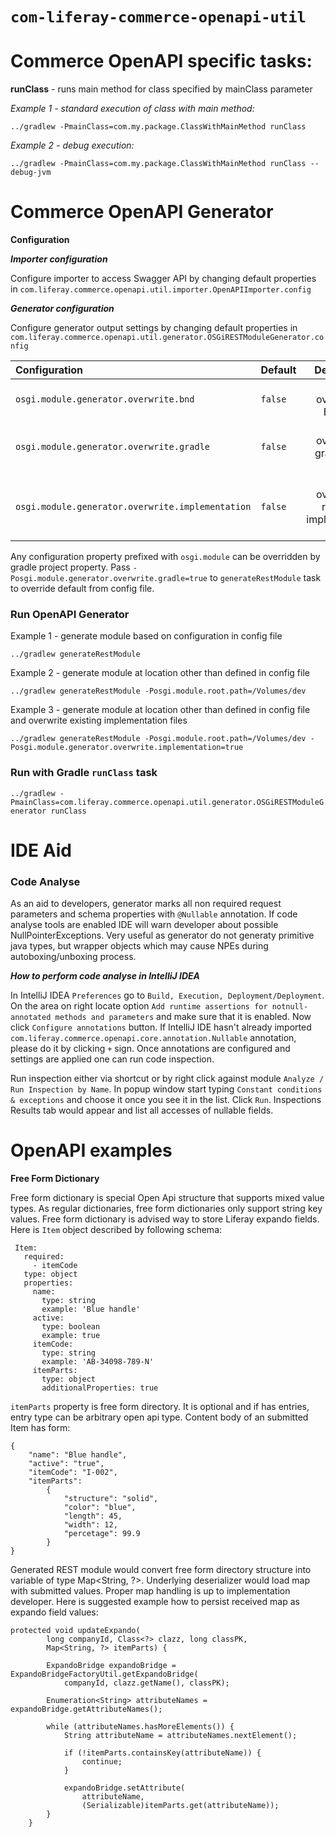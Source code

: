 # `com-liferay-commerce-openapi-util`

# Commerce OpenAPI specific tasks:

**runClass** - runs main method for class specified by mainClass parameter

*Example 1 - standard execution of class with main method:*

`../gradlew -PmainClass=com.my.package.ClassWithMainMethod runClass`

*Example 2 - debug execution:*

`../gradlew -PmainClass=com.my.package.ClassWithMainMethod runClass --debug-jvm`

# Commerce OpenAPI Generator

**Configuration**

***Importer configuration***

Configure importer to access Swagger API by changing default properties in
`com.liferay.commerce.openapi.util.importer.OpenAPIImporter.config`

***Generator configuration***

Configure generator output settings by changing default properties in
`com.liferay.commerce.openapi.util.generator.OSGiRESTModuleGenerator.config`

| Configuration | Default | Description |
|:---|:---|:---:|
| `osgi.module.generator.overwrite.bnd` | `false` | avoid overwriting BND file |
| `osgi.module.generator.overwrite.gradle` | `false` | avoid overwriting gradle build file |
| `osgi.module.generator.overwrite.implementation` | `false` | avoid overwriting resource implementation files |

Any configuration property prefixed with ``osgi.module`` can be overridden by gradle project property. Pass `-Posgi.module.generator.overwrite.gradle=true` to `generateRestModule` task to override default from config file.  
### Run OpenAPI Generator
Example 1 - generate module based on configuration in config file

`../gradlew generateRestModule`

Example 2 - generate module at location other than defined in config file

`../gradlew generateRestModule -Posgi.module.root.path=/Volumes/dev`

Example 3 - generate module at location other than defined in config file and overwrite existing implementation files

`../gradlew generateRestModule -Posgi.module.root.path=/Volumes/dev -Posgi.module.generator.overwrite.implementation=true`

### Run with Gradle `runClass` task

`../gradlew -PmainClass=com.liferay.commerce.openapi.util.generator.OSGiRESTModuleGenerator runClass`

# IDE Aid
### Code Analyse
As an aid to developers, generator marks all non required request parameters and schema properties with ``@Nullable`` annotation. If code analyse tools are enabled IDE will warn developer about possible NullPointerExceptions. Very useful as generator do not generaty primitive java types, but wrapper objects which may cause NPEs during autoboxing/unboxing process.

***How to perform code analyse in IntelliJ IDEA***

In IntelliJ IDEA ``Preferences`` go to ``Build, Execution, Deployment/Deployment``. On the area on right locate option ``Add runtime assertions for notnull-annotated methods and parameters`` and make sure that it is enabled. Now click ``Configure annotations`` button. If IntelliJ IDE hasn't already imported ``com.liferay.commerce.openapi.core.annotation.Nullable`` annotation, please do it by clicking ``+`` sign.
Once annotations are configured and settings are applied one can run code inspection.

Run inspection either via shortcut or by right click against module ``Analyze / Run Inspection by Name``. In popup window start typing ``Constant conditions & exceptions`` and choose it once you see it in the list. Click ``Run``. Inspections Results tab would appear and list all accesses of nullable fields.     

# OpenAPI examples

**Free Form Dictionary**

Free form dictionary is special Open Api structure that supports mixed value types. As regular dictionaries, free form dictionaries only support string key values. Free form dictionary is advised way to store Liferay expando fields.
Here is `Item` object described by following schema:
```
 Item:
   required:
     - itemCode
   type: object
   properties:
     name:
       type: string
       example: 'Blue handle'
     active:
       type: boolean
       example: true
     itemCode:
       type: string
       example: 'AB-34098-789-N'
     itemParts:
       type: object
       additionalProperties: true
```
`itemParts` property is free form directory. It is optional and if has entries, entry type can be arbitrary open api type.
Content body of an submitted Item has form:
```
{
    "name": "Blue handle",
    "active": "true",
    "itemCode": "I-002",
    "itemParts":
        {
            "structure": "solid",
            "color": "blue",
            "length": 45,
            "width": 12,
            "percetage": 99.9
        }
}
```
Generated REST module would convert free form directory structure into variable of type Map<String, ?>. Underlying deserializer would load map with submitted values.  Proper map handling is up to implementation developer. Here is suggested example how to persist received map as expando field values:
```
protected void updateExpando(
		long companyId, Class<?> clazz, long classPK,
		Map<String, ?> itemParts) {

		ExpandoBridge expandoBridge = ExpandoBridgeFactoryUtil.getExpandoBridge(
			companyId, clazz.getName(), classPK);

		Enumeration<String> attributeNames = expandoBridge.getAttributeNames();

		while (attributeNames.hasMoreElements()) {
			String attributeName = attributeNames.nextElement();

			if (!itemParts.containsKey(attributeName)) {
				continue;
			}

			expandoBridge.setAttribute(
				attributeName,
				(Serializable)itemParts.get(attributeName));
		}
	}
```